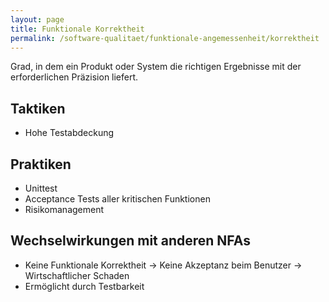 ```yaml
---
layout: page
title: Funktionale Korrektheit
permalink: /software-qualitaet/funktionale-angemessenheit/korrektheit
---
```


Grad, in dem ein Produkt oder System die richtigen Ergebnisse mit der erforderlichen Präzision liefert.

## Taktiken

* Hohe Testabdeckung

## Praktiken

* Unittest
* Acceptance Tests aller kritischen Funktionen
* Risikomanagement

## Wechselwirkungen mit anderen NFAs

* Keine Funktionale Korrektheit -> Keine Akzeptanz beim Benutzer -> Wirtschaftlicher Schaden
* Ermöglicht durch Testbarkeit